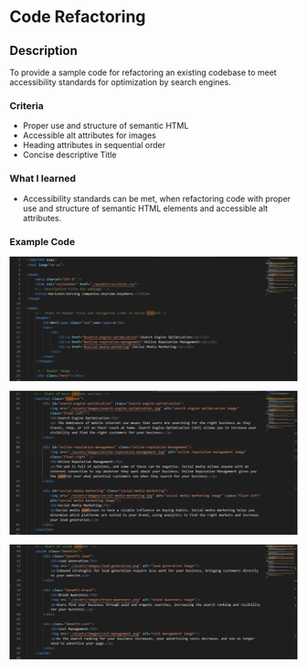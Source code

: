 # Code Refactoring  

## Description
To provide a sample code for refactoring an existing codebase to meet accessibility standards for optimization by search engines.

### Criteria
* Proper use and structure of semantic HTML
* Accessible alt attributes for images
* Heading attributes in sequential order
* Concise descriptive Title

### What I learned
* Accessibility standards can be met, when refactoring code with proper use and structure of semantic HTML elements and accessible alt attributes.

### Example Code

![alt "Code Refactoring"](https://github.com/cgranata-37P/1-code-repository/blob/main/assets/images/CodeRefactoring1.PNG)

![alt "Code Refactoring"](https://github.com/cgranata-37P/1-code-repository/blob/main/assets/images/CodeRefactoring2.PNG)

![alt "Code Refactoring"](https://github.com/cgranata-37P/1-code-repository/blob/main/assets/images/CodeRefactoring3.PNG)